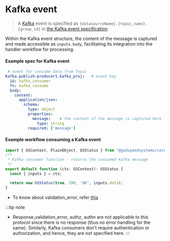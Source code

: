 # Kafka event
> A [Kafka](https://github.com/godspeedsystems/gs-plugins/tree/main/plugins/kafka-as-datasource-as-eventsource#godspeed-plugin-kafka-as-datasource-as-eventsource) event is specified as `{datasourceName}.{topic_name}.{group_id}` in [the Kafka event specification](#example-spec-for-kafka-event).

Within the Kafka event structure, the content of the message is captured and made accessible as `inputs.body`, facilitating its integration into the handler workflow for processing.

#### Example spec for Kafka event

``` yaml
 # event for consume data from Topic
Kafka.publish-producer1.kafka_proj:   # event key
  id: kafka_consumer
  fn: kafka_consume
  body:    
    content:
      application/json:
        schema:
          type: object
          properties:
            message:    # the content of the message is captured here
              type: string
          required: ['message']
 ```

#### Example workflow consuming a Kafka event

```ts
import { GSContext, PlainObject, GSStatus } from "@godspeedsystems/core";
/**
 * Kafka consumer function - returns the consumed Kafka message
 */
export default function (ctx: GSContext): GSStatus {
  const { inputs } = ctx;

  return new GSStatus(true, 200, 'OK', inputs.data);
}
```

<!-- 
```
# function for consume data
id: kafka_consumer
summary: consumer
tasks:
    - id: set_consume
      fn: com.gs.return
      args: <% inputs.body %>
``` 
-->

- To know about validation_error, refer [this](/docs/microservices-framework/event-sources/validations/validation-error.md)

:::tip note
- Response_validation_error, authz, authn are not applicable to this protocol since there is no response (thus no error handling for the same). Similarly, Kafka consumers don't require authentication or authorization, and hence, they are not specified here.
:::

<!-- 
On validation error handler
  ```yaml
  summary: Handle json scehma validation error
  id: error_handler
  tasks:
    - id: error_step1
      fn: datasource.kafka.publish
      args:
        data: # publish the event and validation error to kafka on a topic
          value:
            event: <% inputs.event %>
            validation_error: <% inputs.validation_error %>
  ``` -->